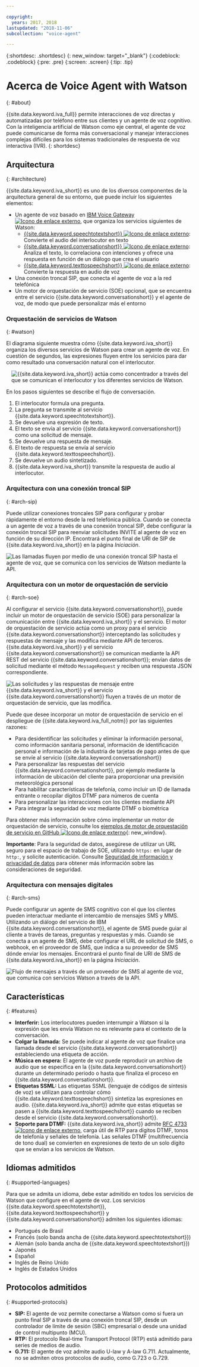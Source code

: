 ```yaml
---

copyright:
  years: 2017, 2018
lastupdated: "2018-11-06"
subcollection: "voice-agent"

---
```


{:shortdesc: .shortdesc}
{: new_window: target="_blank"}
{:codeblock: .codeblock}
{:pre: .pre}
{:screen: .screen}
{:tip: .tip}

# Acerca de Voice Agent with Watson
{: #about}

{{site.data.keyword.iva_full}} permite interacciones de voz directas y automatizadas por teléfono entre sus clientes y un agente de voz cognitivo. Con la inteligencia artificial de Watson como eje central, el agente de voz puede comunicarse de forma más conversacional y manejar interacciones complejas difíciles para los sistemas tradicionales de respuesta de voz interactiva (IVR).
{: shortdesc}

## Arquitectura
{: #architecture}

{{site.data.keyword.iva_short}} es uno de los diversos componentes de la arquitectura general de su entorno, que puede incluir los siguientes elementos:

* Un agente de voz basado en [IBM Voice Gateway ![Icono de enlace externo](../../icons/launch-glyph.svg "Icono de enlace externo")](https://www.ibm.com/support/knowledgecenter/SS4U29/), que organiza los servicios siguientes de Watson:
  * [{{site.data.keyword.speechtotextshort}} ![Icono de enlace externo](../../icons/launch-glyph.svg "Icono de enlace externo")](/docs/services/speech-to-text?topic=speech-to-text-about): Convierte el audio del interlocutor en texto
  * [{{site.data.keyword.conversationshort}} ![Icono de enlace externo](../../icons/launch-glyph.svg "Icono de enlace externo")](/docs/services/assistant?topic=assistant-index#index): Analiza el texto, lo correlaciona con intenciones y ofrece una respuesta en función de un diálogo que crea el usuario
  * [{{site.data.keyword.texttospeechshort}} ![Icono de enlace externo](../../icons/launch-glyph.svg "Icono de enlace externo")](/docs/services/text-to-speech?topic=text-to-speech-about): Convierte la respuesta en audio de voz
* Una conexión troncal SIP, que conecta el agente de voz a la red telefónica
* Un motor de orquestación de servicio (SOE) opcional, que se encuentra entre el servicio {{site.data.keyword.conversationshort}} y el agente de voz, de modo que puede personalizar más el entorno

### Orquestación de servicios de Watson
{: #watson}

El diagrama siguiente muestra cómo {{site.data.keyword.iva_short}} organiza los diversos servicios de Watson para crear un agente de voz. En cuestión de segundos, las expresiones fluyen entre los servicios para dar como resultado una conversación natural con el interlocutor.

<div style="float: right; padding-left: 1em; padding-bottom: 1em">
<img src="images/conversation-flow.png" alt="{{site.data.keyword.iva_short}} actúa como concentrador a través del que se comunican el interlocutor y los diferentes servicios de Watson."/></div>

En los pasos siguientes se describe el flujo de conversación.

1. El interlocutor formula una pregunta.
1. La pregunta se transmite al servicio {{site.data.keyword.speechtotextshort}}.
1. Se devuelve una expresión de texto.
1. El texto se envía al servicio {{site.data.keyword.conversationshort}} como una solicitud de mensaje.
1. Se devuelve una respuesta de mensaje.
1. El texto de respuesta se envía al servicio {{site.data.keyword.texttospeechshort}}.
1. Se devuelve un audio sintetizado.
1. {{site.data.keyword.iva_short}} transmite la respuesta de audio al interlocutor.

### Arquitectura con una conexión troncal SIP
{: #arch-sip}

Puede utilizar conexiones troncales SIP para configurar y probar rápidamente el entorno desde la red telefónica pública. Cuando se conecta a un agente de voz a través de una conexión troncal SIP, debe configurar la conexión troncal SIP para reenviar solicitudes INVITE al agente de voz en función de su dirección IP. Encontrará el punto final de URI de SIP de {{site.data.keyword.iva_short}} en la página _Iniciación_.

![Las llamadas fluyen por medio de una conexión troncal SIP hasta el agente de voz, que se comunica con los servicios de Watson mediante la API.](images/arch-sip.png)

### Arquitectura con un motor de orquestación de servicio
{: #arch-soe}

Al configurar el servicio {{site.data.keyword.conversationshort}}, puede incluir un motor de orquestación de servicio (SOE) para personalizar la comunicación entre {{site.data.keyword.iva_short}} y el servicio. El motor de orquestación de servicio actúa como un proxy para el servicio {{site.data.keyword.conversationshort}} interceptando las solicitudes y respuestas de mensaje y las modifica mediante API de terceros. {{site.data.keyword.iva_short}} y el servicio {{site.data.keyword.conversationshort}} se comunican mediante la API REST del servicio {{site.data.keyword.conversationshort}}; envían datos de solicitud mediante el método `MessageRequest` y reciben una respuesta JSON correspondiente.

![Las solicitudes y las respuestas de mensaje entre {{site.data.keyword.iva_short}} y el servicio {{site.data.keyword.conversationshort}} fluyen a través de un motor de orquestación de servicio, que las modifica.](images/arch-soe.png)

Puede que desee incorporar un motor de orquestación de servicio en el despliegue de {{site.data.keyword.iva_full_notm}} por las siguientes razones:

* Para desidentificar las solicitudes y eliminar la información personal, como información sanitaria personal, información de identificación personal e información de la industria de tarjetas de pago antes de que se envíe al servicio {{site.data.keyword.conversationshort}}
* Para personalizar las respuestas del servicio {{site.data.keyword.conversationshort}}, por ejemplo mediante la información de ubicación del cliente para proporcionar una previsión meteorológica personal
* Para habilitar características de telefonía, como incluir un ID de llamada entrante o recopilar dígitos DTMF para números de cuenta
* Para personalizar las interacciones con los clientes mediante API
* Para integrar la seguridad de voz mediante DTMF o biométrica

Para obtener más información sobre cómo implementar un motor de orquestación de servicio, consulte los [ejemplos de motor de orquestación de servicio en GitHub ![Icono de enlace externo](../../icons/launch-glyph.svg "Icono de enlace externo")](https://github.com/WASdev/sample.voice.gateway/tree/master/soe){: new_window}.

**Importante**: Para la seguridad de datos, asegúrese de utilizar un URL seguro para el espacio de trabajo de SOE, utilizando `https:` en lugar de `http:`, y solicite autenticación. Consulte [Seguridad de información y privacidad de datos](/docs/services/voice-agent?topic=voice-agent-infosec) para obtener más información sobre las consideraciones de seguridad.

### Arquitectura con mensajes digitales
{: #arch-sms}

Puede configurar un agente de SMS cognitivo con el que los clientes pueden interactuar mediante el intercambio de mensajes SMS y MMS. Utilizando un diálogo del servicio de IBM {{site.data.keyword.conversationshort}}, el agente de SMS puede guiar al cliente a través de tareas, preguntas y respuestas y más. Cuando se conecta a un agente de SMS, debe configurar el URL de solicitud de SMS, o webhook, en el proveedor de SMS, que indica a su proveedor de SMS dónde enviar los mensajes. Encontrará el punto final de URI de SMS de {{site.data.keyword.iva_short}} en la página _Iniciación_.

![Flujo de mensajes a través de un proveedor de SMS al agente de voz, que comunica con servicios Watson a través de la API.](images/arch-sms-mms.png)

## Características
{: #features}

* **Interferir:** Los interlocutores pueden interrumpir a Watson si la expresión que les envía Watson no es relevante para el contexto de la conversación.
* **Colgar la llamada:** Se puede indicar al agente de voz que finalice una llamada desde el servicio {{site.data.keyword.conversationshort}} estableciendo una etiqueta de acción.
* **Música en espera:** El agente de voz puede reproducir un archivo de audio que se especifica en la {{site.data.keyword.conversationshort}} durante un determinado periodo o hasta que finaliza el proceso en {{site.data.keyword.conversationshort}}.
* **Etiquetas SSML:** Las etiquetas SSML (lenguaje de códigos de síntesis de voz) se utilizan para controlar cómo {{site.data.keyword.texttospeechshort}} sintetiza las expresiones en audio. {{site.data.keyword.iva_short}} admite que estas etiquetas se pasen a {{site.data.keyword.texttospeechshort}} cuando se reciben desde el servicio {{site.data.keyword.conversationshort}}.
* **Soporte para DTMF:** {{site.data.keyword.iva_short}} admite [RFC 4733 ![Icono de enlace externo](../../icons/launch-glyph.svg "Icono de enlace externo")](https://tools.ietf.org/html/rfc4733), carga útil de RTP para dígitos DTMF, tonos de telefonía y señales de telefonía. Las señales DTMF (multifrecuencia de tono dual) se convierten en expresiones de texto de un solo dígito que se envían a los servicios de Watson.

## Idiomas admitidos
{: #supported-languages}

Para que se admita un idioma, debe estar admitido en todos los servicios de Watson que configure en el agente de voz. Los servicios {{site.data.keyword.speechtotextshort}}, {{site.data.keyword.texttospeechshort}} y {{site.data.keyword.conversationshort}} admiten los siguientes idiomas:

* Portugués de Brasil
* Francés (solo banda ancha de {{site.data.keyword.speechtotextshort}})
* Alemán (solo banda ancha de {{site.data.keyword.speechtotextshort}})
* Japonés
* Español
* Inglés de Reino Unido
* Inglés de Estados Unidos

## Protocolos admitidos
{: #supported-protocols}

* **SIP:** El agente de voz permite conectarse a Watson como si fuera un punto final SIP a través de una conexión troncal SIP, desde un controlador de límite de sesión (SBC) empresarial o desde una unidad de control multipunto (MCU).
* **RTP:** El protocolo Real-time Transport Protocol (RTP) está admitido para series de medios de audio.
* **G.711:** El agente de voz admite audio U-law y A-law G.711. Actualmente, no se admiten otros protocolos de audio, como G.723 o G.729.
